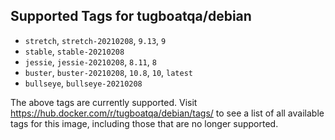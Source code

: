 ## Supported Tags for tugboatqa/debian

* `stretch`, `stretch-20210208`, `9.13`, `9`
* `stable`, `stable-20210208`
* `jessie`, `jessie-20210208`, `8.11`, `8`
* `buster`, `buster-20210208`, `10.8`, `10`, `latest`
* `bullseye`, `bullseye-20210208`

The above tags are currently supported. Visit https://hub.docker.com/r/tugboatqa/debian/tags/ to see a list of all available tags for this image, including those that are no longer supported.
